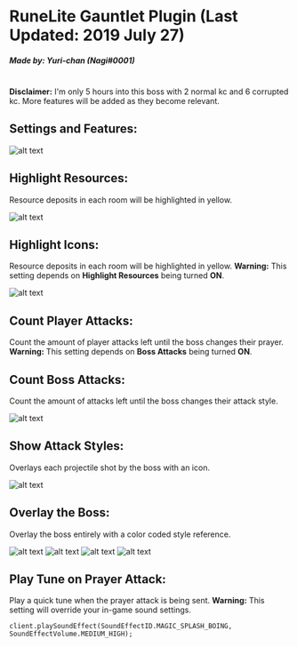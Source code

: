 # RuneLite Gauntlet Plugin (Last Updated: 2019 July 27)
##### Made by: Yuri-chan (Nagi#0001)
#
**Disclaimer:**
I'm only 5 hours into this boss with 2 normal kc and 6 corrupted kc. 
More features will be added as they become relevant.

## Settings and Features:
![alt text](https://www.kthisiscvpv.com/jmeE91564311006SAwWl.png)

## Highlight Resources: 
Resource deposits in each room will be highlighted in yellow.

![alt text](https://www.kthisiscvpv.com/BvhGO1564311286FFSvx.jpg)

## Highlight Icons: 
Resource deposits in each room will be highlighted in yellow.
**Warning:** This setting depends on __Highlight Resources__ being turned __ON__.

![alt text](https://www.kthisiscvpv.com/tYCOE1564311216ylXbk.png)

## Count Player Attacks: 
Count the amount of player attacks left until the boss changes their prayer.
**Warning:** This setting depends on __Boss Attacks__ being turned __ON__.

## Count Boss Attacks: 
Count the amount of attacks left until the boss changes their attack style.

![alt text](https://www.kthisiscvpv.com/xCD8R1564311933UX6Fl.png)

## Show Attack Styles: 
Overlays each projectile shot by the boss with an icon.

![alt text](https://www.kthisiscvpv.com/YlKVu1564312230N1WO2.png)

## Overlay the Boss: 
Overlay the boss entirely with a color coded style reference.

![alt text](https://www.kthisiscvpv.com/oBZp01564312305iuqmm.png)
![alt text](https://www.kthisiscvpv.com/vJjSJ1564312314gMpm5.png)
![alt text](https://www.kthisiscvpv.com/T1hDw1564312358bZc3h.png)
![alt text](https://www.kthisiscvpv.com/mSw8X1564312347BshE3.png)

## Play Tune on Prayer Attack: 
Play a quick tune when the prayer attack is being sent.
**Warning:** This setting will override your in-game sound settings.

``client.playSoundEffect(SoundEffectID.MAGIC_SPLASH_BOING, SoundEffectVolume.MEDIUM_HIGH);``